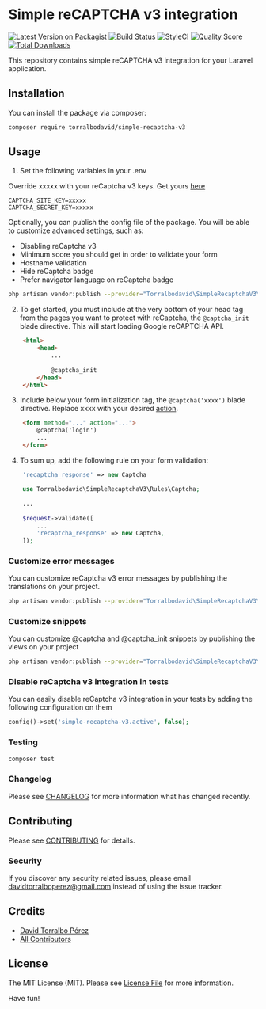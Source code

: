 # Simple reCAPTCHA v3 integration

[![Latest Version on Packagist](https://img.shields.io/packagist/v/torralbodavid/simple-recaptcha-v3.svg?style=flat-square)](https://packagist.org/packages/torralbodavid/simple-recaptcha-v3)
[![Build Status](https://travis-ci.org/torralbodavid/simple-recaptcha-v3.svg?branch=master)](https://travis-ci.org/torralbodavid/simple-recaptcha-v3)
[![StyleCI](https://github.styleci.io/repos/263758912/shield)](https://github.styleci.io/repos/263758912)
[![Quality Score](https://img.shields.io/scrutinizer/g/torralbodavid/simple-recaptcha-v3.svg?style=flat-square)](https://scrutinizer-ci.com/g/torralbodavid/simple-recaptcha-v3)
[![Total Downloads](https://img.shields.io/packagist/dt/torralbodavid/simple-recaptcha-v3.svg?style=flat-square)](https://packagist.org/packages/torralbodavid/simple-recaptcha-v3)

This repository contains simple reCAPTCHA v3 integration for your Laravel application.

## Installation

You can install the package via composer:

```bash
composer require torralbodavid/simple-recaptcha-v3
```

## Usage

1. Set the following variables in your .env

Override xxxxx with your reCaptcha v3 keys. Get yours [here](https://www.google.com/recaptcha/admin)

```
CAPTCHA_SITE_KEY=xxxxx
CAPTCHA_SECRET_KEY=xxxxx
```

Optionally, you can publish the config file of the package. You will be able to customize advanced settings, such as:

* Disabling reCaptcha v3
* Minimum score you should get in order to validate your form
* Hostname validation
* Hide reCaptcha badge
* Prefer navigator language on reCaptcha badge

```bash
php artisan vendor:publish --provider="Torralbodavid\SimpleRecaptchaV3\SimpleRecaptchaV3ServiceProvider" --tag=config
```

2. To get started, you must include at the very bottom of your head tag from the pages you want to protect with reCaptcha, the `@captcha_init` blade directive. This will start loading Google reCAPTCHA API.

```html
    <html>
        <head>
            ...
            
            @captcha_init
        </head>
    </html>
```

3. Include below your form initialization tag, the `@captcha('xxxx')` blade directive. Replace xxxx with your desired [action](https://developers.google.com/recaptcha/docs/v3#actions).

```html
    <form method="..." action="...">
        @captcha('login')
        ...
    </form>
```

4. To sum up, add the following rule on your form validation:

```php
    'recaptcha_response' => new Captcha
```

```php
    use Torralbodavid\SimpleRecaptchaV3\Rules\Captcha;
    
    ...
    
    $request->validate([
        ...
        'recaptcha_response' => new Captcha,
    ]);
```

### Customize error messages

You can customize reCaptcha v3 error messages by publishing the translations on your project.

```bash
php artisan vendor:publish --provider="Torralbodavid\SimpleRecaptchaV3\SimpleRecaptchaV3ServiceProvider" --tag=lang
```

### Customize snippets

You can customize @captcha and @captcha_init snippets by publishing the views on your project

```bash
php artisan vendor:publish --provider="Torralbodavid\SimpleRecaptchaV3\SimpleRecaptchaV3ServiceProvider" --tag=views
```

### Disable reCaptcha v3 integration in tests

You can easily disable reCaptcha v3 integration in your tests by adding the following configuration on them

```php
config()->set('simple-recaptcha-v3.active', false);
```

### Testing

``` bash
composer test
```

### Changelog

Please see [CHANGELOG](CHANGELOG.md) for more information what has changed recently.

## Contributing

Please see [CONTRIBUTING](CONTRIBUTING.md) for details.

### Security

If you discover any security related issues, please email davidtorralboperez@gmail.com instead of using the issue tracker.

## Credits

- [David Torralbo Pérez](https://github.com/torralbodavid)
- [All Contributors](../../contributors)

## License

The MIT License (MIT). Please see [License File](LICENSE.md) for more information.

Have fun!
